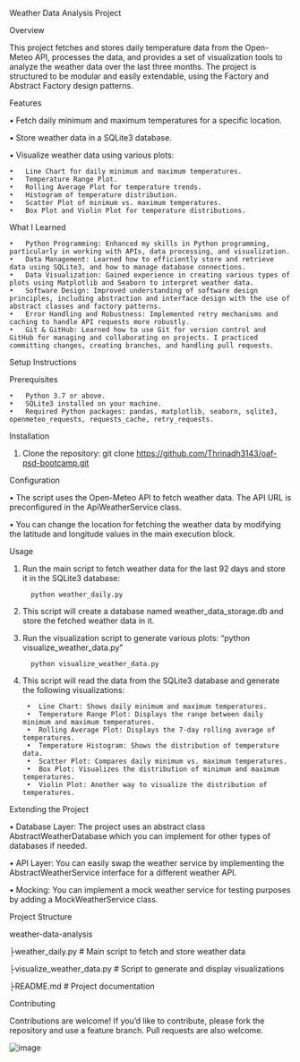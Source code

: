 Weather Data Analysis Project

Overview

This project fetches and stores daily temperature data from the Open-Meteo API, processes the data, and provides a set of visualization tools to analyze the weather data over the last three months. The project is structured to be modular and easily extendable, using the Factory and Abstract Factory design patterns.

Features

  •	Fetch daily minimum and maximum temperatures for a specific location.
  
  •	Store weather data in a SQLite3 database.
  
  •	Visualize weather data using various plots:
  
	•	Line Chart for daily minimum and maximum temperatures.
	•	Temperature Range Plot.
	•	Rolling Average Plot for temperature trends.
	•	Histogram of temperature distribution.
	•	Scatter Plot of minimum vs. maximum temperatures.
	•	Box Plot and Violin Plot for temperature distributions.
 What I Learned

	•	Python Programming: Enhanced my skills in Python programming, particularly in working with APIs, data processing, and visualization.
	•	Data Management: Learned how to efficiently store and retrieve data using SQLite3, and how to manage database connections.
	•	Data Visualization: Gained experience in creating various types of plots using Matplotlib and Seaborn to interpret weather data.
	•	Software Design: Improved understanding of software design principles, including abstraction and interface design with the use of abstract classes and factory patterns.
	•	Error Handling and Robustness: Implemented retry mechanisms and caching to handle API requests more robustly.
	•	Git & GitHub: Learned how to use Git for version control and GitHub for managing and collaborating on projects. I practiced committing changes, creating branches, and handling pull requests.


Setup Instructions

Prerequisites

	•	Python 3.7 or above.
	•	SQLite3 installed on your machine.
	•	Required Python packages: pandas, matplotlib, seaborn, sqlite3, openmeteo_requests, requests_cache, retry_requests.

Installation

1.	Clone the repository:
git clone https://github.com/Thrinadh3143/oaf-psd-bootcamp.git

Configuration

  •	The script uses the Open-Meteo API to fetch weather data. The API URL is preconfigured in the ApiWeatherService class.
  
  •	You can change the location for fetching the weather data by modifying the latitude and longitude values in the main execution block.

Usage
1.	Run the main script to fetch weather data for the last 92 days and store it in the SQLite3 database:

          python weather_daily.py


2.	This script will create a database named weather_data_storage.db and store the fetched weather data in it.
3.	Run the visualization script to generate various plots: “python visualize_weather_data.py”

          python visualize_weather_data.py

4.	This script will read the data from the SQLite3 database and generate the following visualizations:
   
         •	Line Chart: Shows daily minimum and maximum temperatures.
         •	Temperature Range Plot: Displays the range between daily minimum and maximum temperatures.
  	     •	Rolling Average Plot: Displays the 7-day rolling average of temperatures.
  	     •	Temperature Histogram: Shows the distribution of temperature data.
  	     •	Scatter Plot: Compares daily minimum vs. maximum temperatures.
  	     •	Box Plot: Visualizes the distribution of minimum and maximum temperatures.
  	     •	Violin Plot: Another way to visualize the distribution of temperatures.
  	
Extending the Project

•	Database Layer: The project uses an abstract class AbstractWeatherDatabase which you can implement for other types of databases if needed.

•	API Layer: You can easily swap the weather service by implementing the AbstractWeatherService interface for a different weather API.

•	Mocking: You can implement a mock weather service for testing purposes by adding a MockWeatherService class.



Project Structure

  weather-data-analysis
  
├weather_daily.py            # Main script to fetch and store weather data

├visualize_weather_data.py   # Script to generate and display visualizations

├README.md                   # Project documentation

Contributing

Contributions are welcome! If you’d like to contribute, please fork the repository and use a feature branch. Pull requests are also welcome.


![image](https://github.com/user-attachments/assets/c6166a2f-4507-4751-8a89-812381fd25e3)
